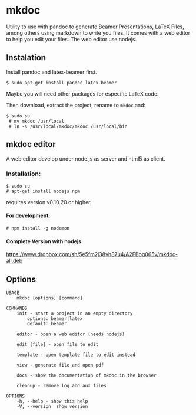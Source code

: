 mkdoc
=====

Utility to use with pandoc to generate Beamer Presentations, LaTeX Files, among others
using markdown to write you files. It comes with a web editor to help you edit your files.
The web editor use nodejs.

Instalation
-----------

Install pandoc and latex-beamer first.

    $ sudo apt-get install pandoc latex-beamer

Maybe you will need other packages for especific LaTeX code.

Then download, extract the project, rename to `mkdoc` and:

    $ sudo su
	 # mv mkdoc /usr/local
	 # ln -s /usr/local/mkdoc/mkdoc /usr/local/bin

mkdoc editor
------------

A web editor develop under node.js as server and html5 as client.

### Installation:

    $ sudo su
    # apt-get install nodejs npm

requires version v0.10.20 or higher.

#### For development:

    # npm install -g nodemon

#### Complete Version with nodejs

<https://www.dropbox.com/sh/5e5fm2j38vh87u4/A2FBbq065v/mkdoc-all.deb>

Options
-------

    USAGE
        mkdoc [options] [command]

    COMMANDS
        init - start a project in an empty directory
            options: beamer|latex
            default: beamer

        editor - open a web editor (needs nodejs)

        edit [file] - open file to edit
        
        template - open template file to edit instead

        view - generate file and open pdf

        docs - show the documentation of mkdoc in the browser

        cleanup - remove log and aux files

    OPTIONS
        -h, --help - show this help
        -V, --version  show version
